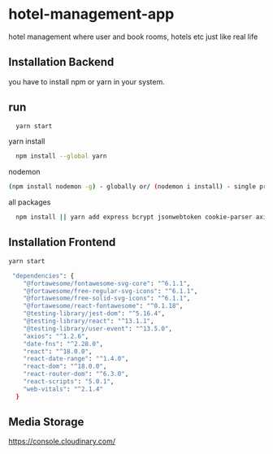 # hotel-management-app
hotel management where user and book rooms, hotels etc just like real life

## Installation Backend


you have to install npm or yarn in your system.

## run
```bash
  yarn start
```

  yarn install 
```bash
  npm install --global yarn
```
  nodemon
  ```bash
  (npm install nodemon -g) - globally or/ (nodemon i install) - single project
```
all packages
```bash
  npm install || yarn add express bcrypt jsonwebtoken cookie-parser axios
```


## Installation Frontend

```bash
yarn start
```

```bash
 "dependencies": {
    "@fortawesome/fontawesome-svg-core": "^6.1.1",
    "@fortawesome/free-regular-svg-icons": "^6.1.1",
    "@fortawesome/free-solid-svg-icons": "^6.1.1",
    "@fortawesome/react-fontawesome": "^0.1.18",
    "@testing-library/jest-dom": "^5.16.4",
    "@testing-library/react": "^13.1.1",
    "@testing-library/user-event": "^13.5.0",
    "axios": "^1.2.6",
    "date-fns": "^2.28.0",
    "react": "^18.0.0",
    "react-date-range": "^1.4.0",
    "react-dom": "^18.0.0",
    "react-router-dom": "^6.3.0",
    "react-scripts": "5.0.1",
    "web-vitals": "^2.1.4"
  }
  ```

  ## Media Storage
  https://console.cloudinary.com/